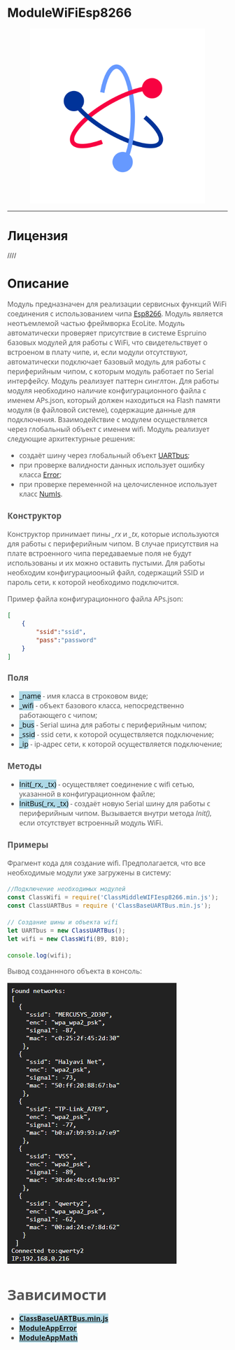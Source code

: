 # ModuleWiFiEsp8266
<p align="center">
  <img src="./res/logo.png" width="400" title="hover text">
</p>

-----------------

# Лицензия
////

# Описание
<div style = "font-family: 'Open Sans', sans-serif; font-size: 16px; color: #555">

Модуль предназначен для реализации сервисных функций WiFi соединения с использованием чипа [Esp8266](https://github.com/AlexGlgr/ModuleMiddleWIFIesp8266/blob/fork-Alexander/res/0a-esp8266ex_datasheet_en.pdf). Модуль является неотъемлемой частью фреймворка EcoLite. Модуль автоматически проверяет присутствие в системе Espruino базовых модулей для работы с WiFi, что свидетельствует о встроеном в плату чипе, и, если модули отсутствуют, автоматически подключает базовый модуль для работы с периферийным чипом, с которым модуль работает по Serial интерфейсу.  Модуль реализует паттерн синглтон. Для работы модуля необходино наличие конфигурационного файла с именем APs.json, который должен находиться на Flash памяти модуля (в файловой системе), содержащие данные для подключения. Взаимодействие с модулем осуществляется через глобальный объект с именем wifi. Модуль реализует следующие архитектурные решения:
- создаёт шину через глобальный объект [UARTbus](https://github.com/AlexGlgr/ModuleBaseI2CBus/blob/fork-Alexander/README.md);
- при проверке валидности данных использует ошибку класса [Error](https://github.com/Konkery/ModuleAppError/blob/main/README.md);
- при проверке переменной на целочисленное использует класс [NumIs](https://github.com/Konkery/ModuleAppMath/blob/main/README.md).

### Конструктор
Конструктор принимает пины *_rx* и *_tx*, которые используются для работы с периферийным чипом. В случае присутствия на плате встроенного чипа передаваемые поля не будут использованы и их можно оставить пустыми. Для работы необходим конфигурациооный файл, содержащий SSID и пароль сети, к которой необходимо подключится.

Пример файла конфигурационного файла APs.json:
```json
[
    {
        "ssid":"ssid",
        "pass":"password"
    }
]
```

### Поля
- <mark style="background-color: lightblue">_name</mark> - имя класса в строковом виде;
- <mark style="background-color: lightblue">_wifi</mark> - объект базового класса, непосредственно работающего с чипом;
- <mark style="background-color: lightblue">_bus</mark> - Serial шина для работы с периферийным чипом;
- <mark style="background-color: lightblue">_ssid</mark> - ssid сети, к которой осуществляется подключение;
- <mark style="background-color: lightblue">_ip</mark> - ip-адрес сети, к которой осуществляется подключение;

### Методы
- <mark style="background-color: lightblue">Init(_rx, _tx)</mark> - осуществляет соединение с wifi сетью, указанной в конфигурационном файле;
- <mark style="background-color: lightblue">InitBus(_rx, _tx)</mark> - создаёт новую Serial шину для работы с периферийным чипом.
Вызывается внутри метода *Init()*, если отсутствует встроенный модуль WiFi.

### Примеры
Фрагмент кода для создание wifi. Предполагается, что все необходимые модули уже загружены в систему:
```js
//Подключение необходимых модулей
const ClassWifi = require('ClassMiddleWIFIesp8266.min.js');
const ClassUARTBus = require ('ClassBaseUARTBus.min.js');

// Создание шины и объекта wifi
let UARTbus = new ClassUARTBus();
let wifi = new ClassWifi(B9, B10);

console.log(wifi);
```
Вывод созданнного объекта в консоль:
<p align="left">
  <img src="./res/output.png" title="hover text">
</p>

# Зависимости
- <mark style="background-color: lightblue">[**ClassBaseUARTBus.min.js**](https://github.com/AlexGlgr/ModuleBaseUARTbus/blob/fork-Alexander/README.md)</mark>
- <mark style="background-color: lightblue">[**ModuleAppError**](https://github.com/Konkery/ModuleAppError/blob/main/README.md)</mark>
- <mark style="background-color: lightblue">[**ModuleAppMath**](https://github.com/Konkery/ModuleAppMath/blob/main/README.md)</mark>
</div>
